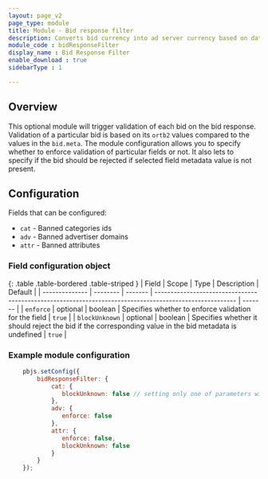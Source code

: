 ```yaml
---
layout: page_v2
page_type: module
title: Module - Bid response filter
description: Converts bid currency into ad server currency based on data in a supplied exchange rate file.
module_code : bidResponseFilter
display_name : Bid Response Filter
enable_download : true
sidebarType : 1

---
```


## Overview

This optional module will trigger validation of each bid on the bid response. Validation of a particular bid is based on its `ortb2` values compared to the values in the `bid.meta`. The module configuration allows you to specify whether to enforce validation of particular fields or not. It also lets to specify if the bid should be rejected if selected field metadata value is not present. 

## Configuration

Fields that can be configured:

- `cat` - Banned categories ids
- `adv` - Banned advertiser domains
- `attr` - Banned attributes

### Field configuration object 

{: .table .table-bordered .table-striped }
| Field          | Scope    | Type    | Description                                                                                             | Default |
| -------------- | -------- | ------- | ------------------------------------------------------------------------------------------------------- | ------- |
| `enforce`      | optional | boolean | Specifies whether to enforce validation for the field                                                   | `true`  |
| `blockUnknown` | optional | boolean | Specifies whether it should reject the bid if the corresponding value in the bid metadata is undefined  | `true`  |

### Example module configuration

```javascript
    pbjs.setConfig({
        bidResponseFilter: {
            cat: { 
               blockUnknown: false // setting only one of parameters will keep the other one as default
            },
            adv: { 
               enforce: false 
            },
            attr: { 
               enforce: false, 
               blockUnknown: false
            }
        }
    });
```

